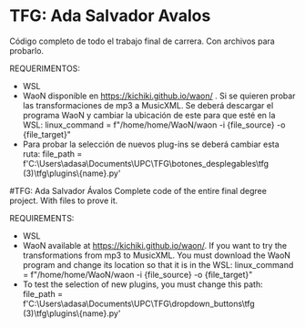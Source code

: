 # TFG: Ada Salvador Avalos
Código completo de todo el trabajo final de carrera. Con archivos para probarlo. 

REQUERIMENTOS:
- WSL
- WaoN disponible en https://kichiki.github.io/waon/ . Si se quieren probar las transformaciones de mp3 a MusicXML. Se deberá descargar el programa WaoN y cambiar la ubicación de este para que esté en la WSL:
            linux_command = f"/home/home/WaoN/waon -i {file_source} -o {file_target}"
- Para probar la selección de nuevos plug-ins se deberá cambiar esta ruta:
           file_path = f'C:\\Users\\adasa\\Documents\\UPC\\TFG\\botones_desplegables\\tfg (3)\\tfg\\plugins\\{name}.py'  

#TFG: Ada Salvador Ávalos
Complete code of the entire final degree project. With files to prove it.

REQUIREMENTS:
- WSL
- WaoN available at https://kichiki.github.io/waon/. If you want to try the transformations from mp3 to MusicXML. You must download the WaoN program and change its location so that it is in the WSL:
 linux_command = f"/home/home/WaoN/waon -i {file_source} -o {file_target}"
- To test the selection of new plugins, you must change this path:
 file_path = f'C:\\Users\\adasa\\Documents\\UPC\\TFG\\dropdown_buttons\\tfg (3)\\tfg\\plugins\\{name}.py'
